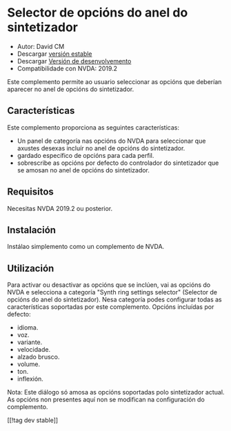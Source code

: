 # Selector de opcións do anel do sintetizador #

* Autor: David CM
* Descargar [versión estable][1]
* Descargar [Versión de desenvolvemento][2]
* Compatibilidade con NVDA: 2019.2

Este complemento permite ao usuario seleccionar as opcións que deberían aparecer no anel de opcións do sintetizador.

## Características
Este complemento proporciona as seguintes características:

* Un panel de categoría nas opcións do NVDA para seleccionar que axustes
  desexas incluír no anel de opcións do sintetizador.
* gardado específico de opcións para cada perfil.
* sobrescribe as opcións por defecto do controlador do sintetizador que se
  amosan no anel de opcións do sintetizador.

## Requisitos
Necesitas NVDA 2019.2 ou posterior.

## Instalación
Instálao simplemento como un complemento de NVDA.

## Utilización
Para activar ou desactivar as opcións que se inclúen, vai as opcións do NVDA
e selecciona a categoría "Synth ring settings selector" (Selector de opcións
do anel do sintetizador). Nesa categoría podes configurar todas as
características soportadas por este complemento. Opcións incluídas por
defecto:

* idioma.
* voz.
* variante.
* velocidade.
* alzado brusco.
* volume.
* ton.
* inflexión.

Nota: Este diálogo só amosa as opcións soportadas polo sintetizador
actual. As opcións non presentes aquí non se modifican na configuración do
complemento.

[[!tag dev stable]]

[1]: https://addons.nvda-project.org/files/get.php?file=synthrings

[2]: https://addons.nvda-project.org/files/get.php?file=synthrings
